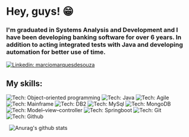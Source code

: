 # Hey, guys! 😁
### I'm graduated in Systems Analysis and Development and I have been developing banking software for over 6 years. In addition to acting integrated tests with Java and developing automation for better use of time.


[![Linkedin: marciomarquesdesouza](https://img.shields.io/badge/-marciomarquesdesouza-blue?style=flat-square&logo=Linkedin&logoColor=white&link=https://www.linkedin.com/in/marciomarquesdesouza/)](https://www.linkedin.com/in/marciomarquesdesouza/)


## My skills:

![Tech: Object-oriented programming](https://img.shields.io/badge/OOP-gray?style=flat-square)
![Tech: Java](https://img.shields.io/badge/Java-gray?logo=java&style=flat-square&logoColor=white)
![Tech: Agile](https://img.shields.io/badge/Agile-gray?style=flat-square)
![Tech: Mainframe](https://img.shields.io/badge/Mainframe-gray?logo=mainframe&style=flat-square&logoColor=white)
![Tech: DB2](https://img.shields.io/badge/DB2-gray?logo=db2&style=flat-square&logoColor=white)
![Tech: MySql](https://img.shields.io/badge/MySql-gray?logo=mysql&style=flat-square&logoColor=white)
![Tech: MongoDB](https://img.shields.io/badge/MongoDB-gray?logo=mongodb&style=flat-square&logoColor=white)
![Tech: Model–view–controller](https://img.shields.io/badge/MVC-gray?style=flat-square)
![Tech: Springboot](https://img.shields.io/badge/Springboot-gray?logo=springboot&style=flat-square&logoColor=white)
![Tech: Git](https://img.shields.io/badge/Git-gray?logo=git&style=flat-square&logoColor=white)
![Tech: Github](https://img.shields.io/badge/Github-gray?logo=github&style=flat-square&logoColor=white)


&nbsp;
![Anurag's github stats](https://github-readme-stats.vercel.app/api?username=marciomarquesdesouza&hide=issues&count_private=true&show_icons=true&theme=dark)
&nbsp;

<!--
**marciomarquesdesouza/marciomarquesdesouza** is a ✨ _special_ ✨ repository because its `README.md` (this file) appears on your GitHub profile.

Here are some ideas to get you started:

- 🔭 I’m currently working on ...
- 🌱 I’m currently learning ...
- 👯 I’m looking to collaborate on ...
- 🤔 I’m looking for help with ...
- 💬 Ask me about ...
- 📫 How to reach me: ...
- 😄 Pronouns: ...
- ⚡ Fun fact: ...
-->

